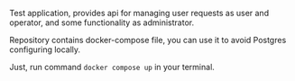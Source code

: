 Test application, provides api for managing user requests as user and operator, and some functionality as administrator.

Repository contains docker-compose file, you can use it to avoid Postgres configuring locally.

Just, run command `docker compose up` in your terminal. 